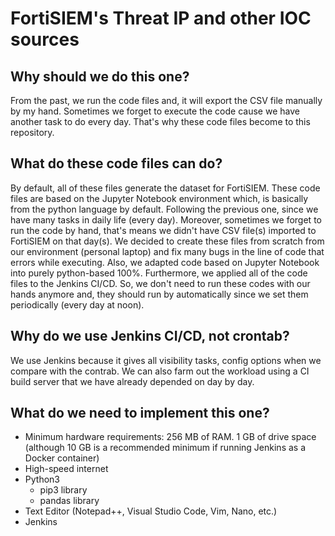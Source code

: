 # FortiSIEM's Threat IP and other IOC sources

## Why should we do this one?

From the past, we run the code files and, it will export the CSV file manually by my hand. Sometimes we forget to execute the code cause we have another task to do every day. That's why these code files become to this repository.

## What do these code files can do?

By default, all of these files generate the dataset for FortiSIEM. These code files are based on the Jupyter Notebook environment which, is basically from the python language by default. Following the previous one, since we have many tasks in daily life (every day). Moreover, sometimes we forget to run the code by hand, that's means we didn't have CSV file(s) imported to FortiSIEM on that day(s). We decided to create these files from scratch from our environment (personal laptop) and fix many bugs in the line of code that errors while executing. Also, we adapted code based on Jupyter Notebook into purely python-based 100%. Furthermore, we applied all of the code files to the Jenkins CI/CD. So, we don't need to run these codes with our hands anymore and, they should run by automatically since we set them periodically (every day at noon).

## Why do we use Jenkins CI/CD, not crontab?

We use Jenkins because it gives all visibility tasks, config options when we compare with the contrab. We can also farm out the workload using a CI build server that we have already depended on day by day.

## What do we need to implement this one?
- Minimum hardware requirements: 256 MB of RAM. 1 GB of drive space (although 10 GB is a recommended minimum if running Jenkins as a Docker container)
- High-speed internet
- Python3
    - pip3 library
    - pandas library
- Text Editor (Notepad++, Visual Studio Code, Vim, Nano, etc.)
- Jenkins